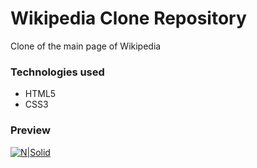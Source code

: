 # Wikipedia Clone Repository
Clone of the main page of Wikipedia

### Technologies used
* HTML5
* CSS3

### Preview
[![N|Solid](https://repository-images.githubusercontent.com/266854971/3e8b0980-9e90-11ea-9c7f-b8a1b78d0416)](https://devnaftan.github.io/wikipedia-clone/)